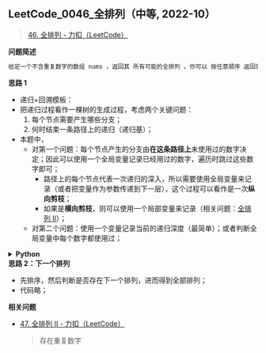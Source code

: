 ## LeetCode_0046_全排列（中等, 2022-10）
<!--info
tags: [递归, 回溯, lc100]
source: LeetCode
level: 中等
number: '0046'
name: 全排列
companies: []
-->

> [46. 全排列 - 力扣（LeetCode）](https://leetcode.cn/problems/permutations/?favorite=2cktkvj)

<summary><b>问题简述</b></summary>

```txt
给定一个不含重复数字的数组 nums ，返回其 所有可能的全排列 。你可以 按任意顺序 返回答案。
```

<!-- 
<details><summary><b>详细描述</b></summary>

```txt
```

</details>
-->

<!-- <div align="center"><img src="../../../_assets/xxx.png" height="300" /></div> -->

<summary><b>思路 1</b></summary>

- 递归+回溯模板：
- 把递归过程看作一棵树的生成过程，考虑两个关键问题：
  1. 每个节点需要产生哪些分支；
  2. 何时结束一条路径上的递归（递归基）；
- 本题中，
  - 对第一个问题：每个节点产生的分支由**在这条路径上**未使用过的数字决定；因此可以使用一个全局变量记录已经用过的数字，遍历时跳过这些数字即可；
    - 路径上的每个节点代表一次递归的深入，所以需要使用全局变量来记录（或者把变量作为参数传递到下一层），这个过程可以看作是一次**纵向剪枝**；
    - 如果是**横向剪枝**，则可以使用一个局部变量来记录（相关问题：[全排列 II](https://leetcode.cn/problems/permutations-ii/)）；
  - 对第二个问题：使用一个变量记录当前的递归深度（最简单）；或者判断全局变量中每个数字都使用过；

<details><summary><b>Python</b></summary>

```python
class Solution:
    def permute(self, nums: List[int]) -> List[List[int]]:

        ret = []
        used = [0] * len(nums)  # 记录各位置的使用情况
        nums_len = len(nums)

        def dfs(deep, tmp):  # deep: 递归深度
            if deep == nums_len:  # len(tmp) == nums_len 也可以，省一个变量
                ret.append(tmp[:])
                return

            for i in range(nums_len):
                if used[i]: continue
                
                used[i] = 1
                tmp.append(nums[i])
                dfs(deep + 1, tmp)
                tmp.pop()
                used[i] = 0
            
        dfs(0, [])
        return ret
```

</details>

<summary><b>思路 2：下一个排列</b></summary>

- 先排序，然后判断是否存在下一个排列，进而得到全部排列；
- 代码略；

<summary><b>相关问题</b></summary>

- [47. 全排列 II - 力扣（LeetCode）](https://leetcode.cn/problems/permutations-ii/)
    > 存在重复数字
